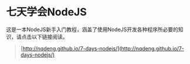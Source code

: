 七天学会NodeJS
=============

这是一本NodeJS新手入门教程，涵盖了使用NodeJS开发各种程序所必要的知识，请点击以下链接阅读。

>	[http://nqdeng.github.io/7-days-nodejs/](http://nqdeng.github.io/7-days-nodejs/)
